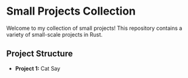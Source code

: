 # Small Projects Collection
Welcome to my collection of small projects! This repository contains a variety of small-scale projects in Rust.

## Project Structure
<ul>
  <li><b>Project 1:</b> Cat Say</li>
</ul>
